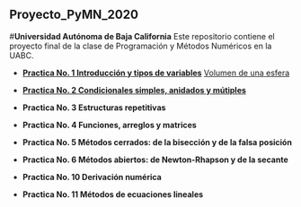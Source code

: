 ## Proyecto_PyMN_2020
#**Universidad Autónoma  de Baja California** 
Este repositorio contiene el proyecto final de la clase de Programación y Métodos Numéricos en la UABC. 
* [**Practica No. 1 Introducción y tipos de variables**](https://github.com/Franciscorc14/Proyecto_PyMN_2020/tree/main/Practica%201)
[Volumen de una esfera](https://github.com/Franciscorc14/Proyecto_PyMN_2020/blob/main/Practica%201/Volumen%20de%20una%20esfera.c) 

* [**Practica No. 2 Condicionales simples, anidados y mútiples**](https://github.com/Franciscorc14/Proyecto_PyMN_2020/tree/main/Practica%202)
* **Practica No. 3 Estructuras repetitivas**
* **Practica No. 4 Funciones, arreglos y matrices**
* **Practica No. 5 Métodos cerrados: de la bisección y de la falsa posición**
* **Practica No. 6 Métodos abiertos: de Newton-Rhapson y de la secante**
* **Practica No. 10 Derivación numérica**
* **Practica No. 11 Métodos de ecuaciones lineales**

